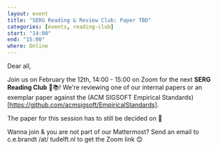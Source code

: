 ```yaml
---
layout: event
title: "SERG Reading & Review Club: Paper TBD"
categories: [events, reading-club]
start: "14:00"
end: "15:00"
where: Online
---
```


Dear all,

Join us on February the 12th, 14:00 - 15:00 on Zoom for the next **SERG Reading Club** 📖📚!
We're reviewing one of our internal papers or an exemplar paper against the (ACM SIGSOFT Empirical Standards)[https://github.com/acmsigsoft/EmpiricalStandards].

The paper for this session has to still be decided on 🙂

Wanna join & you are not part of our Mattermost?
Send an email to c.e.brandt /at/ tudelft.nl to get the Zoom link 😊
